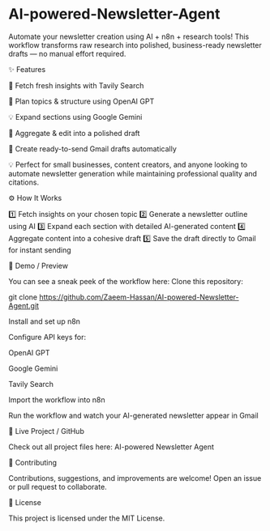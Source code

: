 # AI-powered-Newsletter-Agent
Automate your newsletter creation using AI + n8n + research tools! This workflow transforms raw research into polished, business-ready newsletter drafts — no manual effort required.

✨ Features

📰 Fetch fresh insights with Tavily Search

📝 Plan topics & structure using OpenAI GPT

💡 Expand sections using Google Gemini

🧹 Aggregate & edit into a polished draft

📧 Create ready-to-send Gmail drafts automatically

💡 Perfect for small businesses, content creators, and anyone looking to automate newsletter generation while maintaining professional quality and citations.

⚙️ How It Works

1️⃣ Fetch insights on your chosen topic
2️⃣ Generate a newsletter outline using AI
3️⃣ Expand each section with detailed AI-generated content
4️⃣ Aggregate content into a cohesive draft
5️⃣ Save the draft directly to Gmail for instant sending

🚀 Demo / Preview

You can see a sneak peek of the workflow here:
Clone this repository:

git clone https://github.com/Zaeem-Hassan/AI-powered-Newsletter-Agent.git


Install and set up n8n

Configure API keys for:

OpenAI GPT

Google Gemini

Tavily Search

Import the workflow into n8n

Run the workflow and watch your AI-generated newsletter appear in Gmail

🔗 Live Project / GitHub

Check out all project files here:
AI-powered Newsletter Agent

🤝 Contributing

Contributions, suggestions, and improvements are welcome! Open an issue or pull request to collaborate.

📄 License

This project is licensed under the MIT License.
